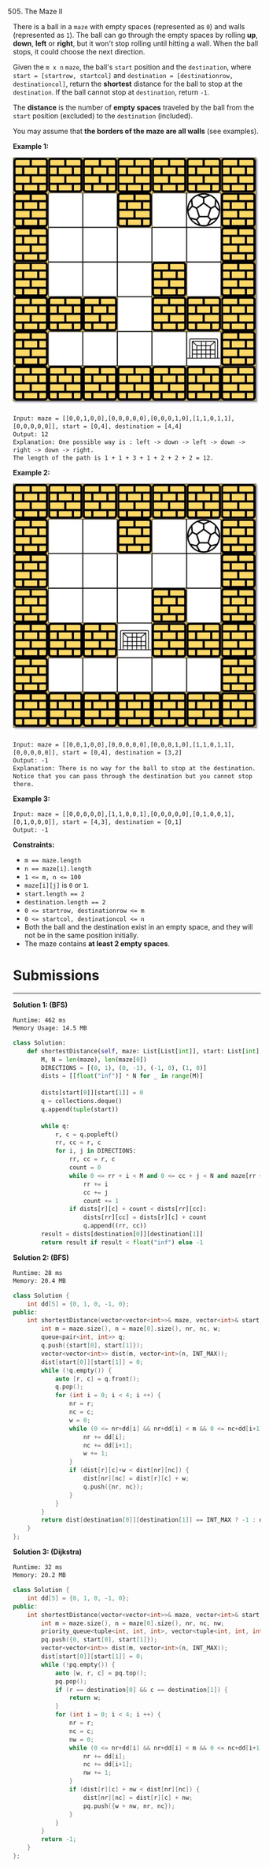 505. The Maze II

There is a ball in a `maze` with empty spaces (represented as `0`) and walls (represented as `1`). The ball can go through the empty spaces by rolling **up**, **down**, **left** or **right**, but it won't stop rolling until hitting a wall. When the ball stops, it could choose the next direction.

Given the `m x n` `maze`, the ball's `start` position and the `destination`, where `start = [startrow, startcol]` and `destination = [destinationrow, destinationcol]`, return the **shortest** distance for the ball to stop at the `destination`. If the ball cannot stop at `destination`, return `-1`.

The **distance** is the number of **empty spaces** traveled by the ball from the `start` position (excluded) to the `destination` (included).

You may assume that **the borders of the maze are all walls** (see examples).

 

**Example 1:**

![505_maze1-1-grid.jpg](img/505_maze1-1-grid.jpg)
```
Input: maze = [[0,0,1,0,0],[0,0,0,0,0],[0,0,0,1,0],[1,1,0,1,1],[0,0,0,0,0]], start = [0,4], destination = [4,4]
Output: 12
Explanation: One possible way is : left -> down -> left -> down -> right -> down -> right.
The length of the path is 1 + 1 + 3 + 1 + 2 + 2 + 2 = 12.
```

**Example 2:**

![505_maze1-2-grid.jpg](img/505_maze1-2-grid.jpg)
```
Input: maze = [[0,0,1,0,0],[0,0,0,0,0],[0,0,0,1,0],[1,1,0,1,1],[0,0,0,0,0]], start = [0,4], destination = [3,2]
Output: -1
Explanation: There is no way for the ball to stop at the destination. Notice that you can pass through the destination but you cannot stop there.
```

**Example 3:**
```
Input: maze = [[0,0,0,0,0],[1,1,0,0,1],[0,0,0,0,0],[0,1,0,0,1],[0,1,0,0,0]], start = [4,3], destination = [0,1]
Output: -1
```

**Constraints:**

* `m == maze.length`
* `n == maze[i].length`
* `1 <= m, n <= 100`
* `maze[i][j]` is `0` or `1`.
* `start.length == 2`
* `destination.length == 2`
* `0 <= startrow, destinationrow <= m`
* `0 <= startcol, destinationcol <= n`
* Both the ball and the destination exist in an empty space, and they will not be in the same position initially.
* The maze contains **at least 2 empty spaces**.

# Submissions
---
**Solution 1: (BFS)**
```
Runtime: 462 ms
Memory Usage: 14.5 MB
```
```python
class Solution:
    def shortestDistance(self, maze: List[List[int]], start: List[int], destination: List[int]) -> int:
        M, N = len(maze), len(maze[0])
        DIRECTIONS = [(0, 1), (0, -1), (-1, 0), (1, 0)]
        dists = [[float("inf")] * N for _ in range(M)]
        
        dists[start[0]][start[1]] = 0
        q = collections.deque()
        q.append(tuple(start))
        
        while q:
            r, c = q.popleft()
            rr, cc = r, c
            for i, j in DIRECTIONS:
                rr, cc = r, c
                count = 0
                while 0 <= rr + i < M and 0 <= cc + j < N and maze[rr + i][cc + j] == 0: # don't stop until sees a wall
                    rr += i
                    cc += j
                    count += 1
                if dists[r][c] + count < dists[rr][cc]:
                    dists[rr][cc] = dists[r][c] + count
                    q.append((rr, cc))
        result = dists[destination[0]][destination[1]]
        return result if result < float("inf") else -1
```

**Solution 2: (BFS)**
```
Runtime: 28 ms
Memory: 20.4 MB
```
```c++
class Solution {
    int dd[5] = {0, 1, 0, -1, 0};
public:
    int shortestDistance(vector<vector<int>>& maze, vector<int>& start, vector<int>& destination) {
        int m = maze.size(), n = maze[0].size(), nr, nc, w;
        queue<pair<int, int>> q;
        q.push({start[0], start[1]});
        vector<vector<int>> dist(m, vector<int>(n, INT_MAX));
        dist[start[0]][start[1]] = 0;
        while (!q.empty()) {
            auto [r, c] = q.front();
            q.pop();
            for (int i = 0; i < 4; i ++) {
                nr = r;
                nc = c;
                w = 0;
                while (0 <= nr+dd[i] && nr+dd[i] < m && 0 <= nc+dd[i+1] && nc+dd[i+1] < n && maze[nr+dd[i]][nc+dd[i+1]] == 0) {
                    nr += dd[i];
                    nc += dd[i+1];
                    w += 1;
                }
                if (dist[r][c]+w < dist[nr][nc]) {
                    dist[nr][nc] = dist[r][c] + w;
                    q.push({nr, nc});
                }
            }
        }
        return dist[destination[0]][destination[1]] == INT_MAX ? -1 : dist[destination[0]][destination[1]];
    }
};
```

**Solution 3: (Dijkstra)**
```
Runtime: 32 ms
Memory: 20.2 MB
```
```c++
class Solution {
    int dd[5] = {0, 1, 0, -1, 0};
public:
    int shortestDistance(vector<vector<int>>& maze, vector<int>& start, vector<int>& destination) {
        int m = maze.size(), n = maze[0].size(), nr, nc, nw;
        priority_queue<tuple<int, int, int>, vector<tuple<int, int, int>>, greater<tuple<int, int, int>>> pq;
        pq.push({0, start[0], start[1]});
        vector<vector<int>> dist(m, vector<int>(n, INT_MAX));
        dist[start[0]][start[1]] = 0;
        while (!pq.empty()) {
            auto [w, r, c] = pq.top();
            pq.pop();
            if (r == destination[0] && c == destination[1]) {
                return w;
            }
            for (int i = 0; i < 4; i ++) {
                nr = r;
                nc = c;
                nw = 0;
                while (0 <= nr+dd[i] && nr+dd[i] < m && 0 <= nc+dd[i+1] && nc+dd[i+1] < n && maze[nr+dd[i]][nc+dd[i+1]] == 0) {
                    nr += dd[i];
                    nc += dd[i+1];
                    nw += 1;
                }
                if (dist[r][c] + nw < dist[nr][nc]) {
                    dist[nr][nc] = dist[r][c] + nw;
                    pq.push({w + nw, nr, nc});
                }
            }
        }
        return -1;
    }
}; 
```
